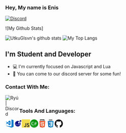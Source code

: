 
### Hey, My name is Enis

[![Discord](https://img.shields.io/discord/736188913613275196?label=Discord&logo=Discord)][discord]

![My Github Stats]
<p float="center">
  <img  src="https://github-readme-stats.vercel.app/api?username=UtkuGlsvn&show_icons=true&count_private=true&hide=contribs,issues" alt="UtkuGlsvn's github stats" />
  <img  src="https://github-readme-stats.vercel.app/api/top-langs/?username=UtkuGlsvn&layout=compact&hide=html,css" alt="My Top Langs" />
</p>

## I'm Student and Developer

- 💻 I'm currently focused on Javascript and Lua
- 🤯 You can come to our discord server for some fun!

### Contact With Me:

[<img align="left" alt="Ryú | Discord" width="44px" src="https://i.ibb.co/YtNhB1V/icons8-discord-new-logo-48.png" />][discord]


<br />

### Tools And Languages:

<img align="left" alt="Visual Studio Code" width="26px" src="https://raw.githubusercontent.com/github/explore/80688e429a7d4ef2fca1e82350fe8e3517d3494d/topics/visual-studio-code/visual-studio-code.png" />
<img align="left" alt="Lua" width="26px" src="https://raw.githubusercontent.com/github/explore/80688e429a7d4ef2fca1e82350fe8e3517d3494d/topics/lua/lua.png" />
<img align="left" alt="JavaScript" width="26px" src="https://raw.githubusercontent.com/github/explore/80688e429a7d4ef2fca1e82350fe8e3517d3494d/topics/javascript/javascript.png" />
<img align="left" alt="C#" width="26px" src="https://raw.githubusercontent.com/github/explore/80688e429a7d4ef2fca1e82350fe8e3517d3494d/topics/csharp/csharp.png" />
<img align="left" alt="HTML5" width="26px" src="https://raw.githubusercontent.com/github/explore/80688e429a7d4ef2fca1e82350fe8e3517d3494d/topics/html/html.png" />
<img align="left" alt="CSS3" width="26px" src="https://raw.githubusercontent.com/github/explore/80688e429a7d4ef2fca1e82350fe8e3517d3494d/topics/css/css.png" />
<img align="left" alt="GitHub" width="26px" src="https://raw.githubusercontent.com/github/explore/78df643247d429f6cc873026c0622819ad797942/topics/github/github.png" />

<br />
<br />

[discord]: https://discord.gg/ryu
